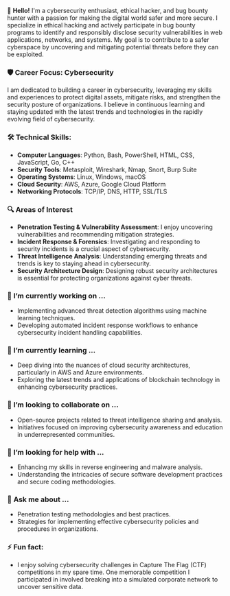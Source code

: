 👋 **Hello!** I'm a cybersecurity enthusiast, ethical hacker, and bug bounty hunter with a passion for making the digital world safer and more secure. I specialize in ethical hacking and actively participate in bug bounty programs to identify and responsibly disclose security vulnerabilities in web applications, networks, and systems. My goal is to contribute to a safer cyberspace by uncovering and mitigating potential threats before they can be exploited.

### 🛡️ **Career Focus: Cybersecurity**
I am dedicated to building a career in cybersecurity, leveraging my skills and experiences to protect digital assets, mitigate risks, and strengthen the security posture of organizations. I believe in continuous learning and staying updated with the latest trends and technologies in the rapidly evolving field of cybersecurity.

### 🛠️ **Technical Skills:**
- **Computer Languages**: Python, Bash, PowerShell, HTML, CSS, JavaScript, Go, C++
- **Security Tools**: Metasploit, Wireshark, Nmap, Snort, Burp Suite
- **Operating Systems**: Linux, Windows, macOS
- **Cloud Security**: AWS, Azure, Google Cloud Platform
- **Networking Protocols**: TCP/IP, DNS, HTTP, SSL/TLS

### 🔍 **Areas of Interest**
- **Penetration Testing & Vulnerability Assessment**: I enjoy uncovering vulnerabilities and recommending mitigation strategies.
- **Incident Response & Forensics**: Investigating and responding to security incidents is a crucial aspect of cybersecurity.
- **Threat Intelligence Analysis**: Understanding emerging threats and trends is key to staying ahead in cybersecurity.
- **Security Architecture Design**: Designing robust security architectures is essential for protecting organizations against cyber threats.

### 🔭 **I’m currently working on ...**
- Implementing advanced threat detection algorithms using machine learning techniques.
- Developing automated incident response workflows to enhance cybersecurity incident handling capabilities.

### 🌱 **I’m currently learning ...**
- Deep diving into the nuances of cloud security architectures, particularly in AWS and Azure environments.
- Exploring the latest trends and applications of blockchain technology in enhancing cybersecurity practices.

### 👯 **I’m looking to collaborate on ...**
- Open-source projects related to threat intelligence sharing and analysis.
- Initiatives focused on improving cybersecurity awareness and education in underrepresented communities.

### 🤔 **I’m looking for help with ...**
- Enhancing my skills in reverse engineering and malware analysis.
- Understanding the intricacies of secure software development practices and secure coding methodologies.

### 💬 **Ask me about ...**
- Penetration testing methodologies and best practices.
- Strategies for implementing effective cybersecurity policies and procedures in organizations.

### ⚡ **Fun fact:**
- I enjoy solving cybersecurity challenges in Capture The Flag (CTF) competitions in my spare time. One memorable competition I participated in involved breaking into a simulated corporate network to uncover sensitive data.
